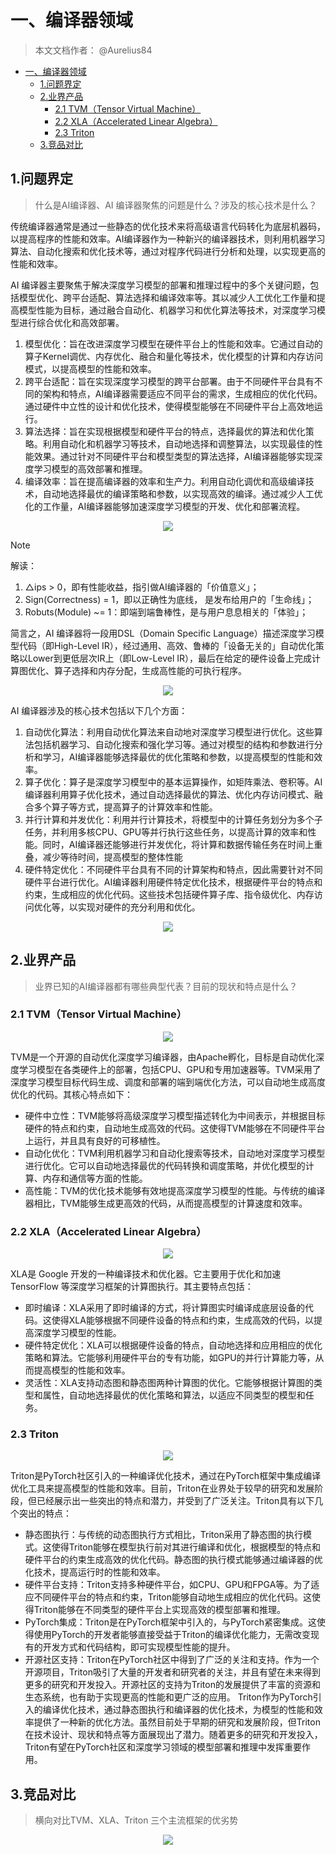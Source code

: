 # 一、编译器领域
> 本文文档作者： @Aurelius84

- [一、编译器领域](#一编译器领域)
  - [1.问题界定](#1问题界定)
  - [2.业界产品](#2业界产品)
    - [2.1 TVM（Tensor Virtual Machine）](#21-tvmtensor-virtual-machine)
    - [2.2 XLA（Accelerated Linear Algebra）](#22-xlaaccelerated-linear-algebra)
    - [2.3 Triton](#23-triton)
  - [3.竞品对比](#3竞品对比)


## 1.问题界定
> 什么是AI编译器、AI 编译器聚焦的问题是什么？涉及的核心技术是什么？

传统编译器通常是通过一些静态的优化技术来将高级语言代码转化为底层机器码，以提高程序的性能和效率。AI编译器作为一种新兴的编译器技术，则利用机器学习算法、自动化搜索和优化技术等，通过对程序代码进行分析和处理，以实现更高的性能和效率。

AI 编译器主要聚焦于解决深度学习模型的部署和推理过程中的多个关键问题，包括模型优化、跨平台适配、算法选择和编译效率等。其以减少人工优化工作量和提高模型性能为目标，通过融合自动化、机器学习和优化算法等技术，对深度学习模型进行综合优化和高效部署。

1. 模型优化：旨在改进深度学习模型在硬件平台上的性能和效率。它通过自动的算子Kernel调优、内存优化、融合和量化等技术，优化模型的计算和内存访问模式，以提高模型的性能和效率。
2. 跨平台适配：旨在实现深度学习模型的跨平台部署。由于不同硬件平台具有不同的架构和特点，AI编译器需要适应不同平台的需求，生成相应的优化代码。通过硬件中立性的设计和优化技术，使得模型能够在不同硬件平台上高效地运行。
3. 算法选择：旨在实现根据模型和硬件平台的特点，选择最优的算法和优化策略。利用自动化和机器学习等技术，自动地选择和调整算法，以实现最佳的性能效果。通过针对不同硬件平台和模型类型的算法选择，AI编译器能够实现深度学习模型的高效部署和推理。
4. 编译效率：旨在提高编译器的效率和生产力。利用自动化调优和高级编译技术，自动地选择最优的编译策略和参数，以实现高效的编译。通过减少人工优化的工作量，AI编译器能够加速深度学习模型的开发、优化和部署流程。


<p align="center">
<img src="./img/obj_function.png">
</p>

> [!NOTE]
> 解读：
> 1. △ips > 0，即有性能收益，指引做AI编译器的「价值意义」；
> 2. Sign(Correctness) = 1，即以正确性为底线， 是发布给用户的「生命线」；
> 3. Robuts(Module) ~= 1：即端到端鲁棒性，是与用户息息相关的「体验」；


简言之，AI 编译器将一段用DSL（Domain Specific Language）描述深度学习模型代码（即High-Level IR），经过通用、高效、鲁棒的「设备无关的」自动优化策略以Lower到更低层次IR上（即Low-Level IR），最后在给定的硬件设备上完成计算图优化、算子选择和内存分配，生成高性能的可执行程序。

<p align="center">
<img src="./img/compiler_all.png">
</p>


AI 编译器涉及的核心技术包括以下几个方面：

1. 自动优化算法：利用自动优化算法来自动地对深度学习模型进行优化。这些算法包括机器学习、自动化搜索和强化学习等。通过对模型的结构和参数进行分析和学习，AI编译器能够选择最优的优化策略和参数，以提高模型的性能和效率。
2. 算子优化：算子是深度学习模型中的基本运算操作，如矩阵乘法、卷积等。AI编译器利用算子优化技术，通过自动选择最优的算法、优化内存访问模式、融合多个算子等方式，提高算子的计算效率和性能。
3. 并行计算和并发优化：利用并行计算技术，将模型中的计算任务划分为多个子任务，并利用多核CPU、GPU等并行执行这些任务，以提高计算的效率和性能。同时，AI编译器还能够进行并发优化，将计算和数据传输任务在时间上重叠，减少等待时间，提高模型的整体性能
4. 硬件特定优化：不同硬件平台具有不同的计算架构和特点，因此需要针对不同硬件平台进行优化。AI编译器利用硬件特定优化技术，根据硬件平台的特点和约束，生成相应的优化代码。这些技术包括硬件算子库、指令级优化、内存访问优化等，以实现对硬件的充分利用和优化。


<p align="center">
<img src="./img/compiler_tech.png">
</p>


## 2.业界产品
> 业界已知的AI编译器都有哪些典型代表？目前的现状和特点是什么？

### 2.1 TVM（Tensor Virtual Machine）

<p align="center">
<img src="./img/tvm.png">
</p>

TVM是一个开源的自动优化深度学习编译器，由Apache孵化，目标是自动优化深度学习模型在各类硬件上的部署，包括CPU、GPU和专用加速器等。TVM采用了深度学习模型目标代码生成、调度和部署的端到端优化方法，可以自动地生成高度优化的代码。其核心特点如下：

* 硬件中立性：TVM能够将高级深度学习模型描述转化为中间表示，并根据目标硬件的特点和约束，自动地生成高效的代码。这使得TVM能够在不同硬件平台上运行，并且具有良好的可移植性。
* 自动化优化：TVM利用机器学习和自动化搜索等技术，自动地对深度学习模型进行优化。它可以自动地选择最优的代码转换和调度策略，并优化模型的计算、内存和通信等方面的性能。
* 高性能：TVM的优化技术能够有效地提高深度学习模型的性能。与传统的编译器相比，TVM能够生成更高效的代码，从而提高模型的计算速度和效率。


### 2.2 XLA（Accelerated Linear Algebra）

<p align="center">
<img src="./img/xla.png">
</p>

XLA是 Google 开发的一种编译技术和优化器。它主要用于优化和加速 TensorFlow 等深度学习框架的计算图执行。其主要特点包括：

* 即时编译：XLA采用了即时编译的方式，将计算图实时编译成底层设备的代码。这使得XLA能够根据不同硬件设备的特点和约束，生成高效的代码，以提高深度学习模型的性能。
* 硬件特定优化：XLA可以根据硬件设备的特点，自动地选择和应用相应的优化策略和算法。它能够利用硬件平台的专有功能，如GPU的并行计算能力等，从而提高模型的性能和效率。
* 灵活性：XLA支持动态图和静态图两种计算图的优化。它能够根据计算图的类型和属性，自动地选择最优的优化策略和算法，以适应不同类型的模型和任务。


### 2.3 Triton

<p align="center">
<img src="./img/triton.png">
</p>


Triton是PyTorch社区引入的一种编译优化技术，通过在PyTorch框架中集成编译优化工具来提高模型的性能和效率。目前，Triton在业界处于较早的研究和发展阶段，但已经展示出一些突出的特点和潜力，并受到了广泛关注。Triton具有以下几个突出的特点：

* 静态图执行：与传统的动态图执行方式相比，Triton采用了静态图的执行模式。这使得Triton能够在模型执行前对其进行编译和优化，根据模型的特点和硬件平台的约束生成高效的优化代码。静态图的执行模式能够通过编译器的优化技术，提高运行时的性能和效率。
* 硬件平台支持：Triton支持多种硬件平台，如CPU、GPU和FPGA等。为了适应不同硬件平台的特点和约束，Triton能够自动地生成相应的优化代码。这使得Triton能够在不同类型的硬件平台上实现高效的模型部署和推理。
* PyTorch集成：Triton是在PyTorch框架中引入的，与PyTorch紧密集成。这使得使用PyTorch的开发者能够直接受益于Triton的编译优化能力，无需改变现有的开发方式和代码结构，即可实现模型性能的提升。
* 开源社区支持：Triton在PyTorch社区中得到了广泛的关注和支持。作为一个开源项目，Triton吸引了大量的开发者和研究者的关注，并且有望在未来得到更多的研究和开发投入。开源社区的支持为Triton的发展提供了丰富的资源和生态系统，也有助于实现更高的性能和更广泛的应用。
Triton作为PyTorch引入的编译优化技术，通过静态图执行和编译器的优化技术，为模型的性能和效率提供了一种新的优化方法。虽然目前处于早期的研究和发展阶段，但Triton在技术设计、现状和特点等方面展现出了潜力。随着更多的研究和开发投入，Triton有望在PyTorch社区和深度学习领域的模型部署和推理中发挥重要作用。

## 3.竞品对比
> 横向对比TVM、XLA、Triton 三个主流框架的优劣势


<p align="center">
<img src="./img/diff.png">
</p>
